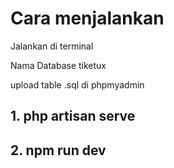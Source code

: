 # Cara menjalankan

Jalankan di terminal

Nama Database tiketux

upload table .sql di phpmyadmin

## 1. php artisan serve

## 2. npm run dev
